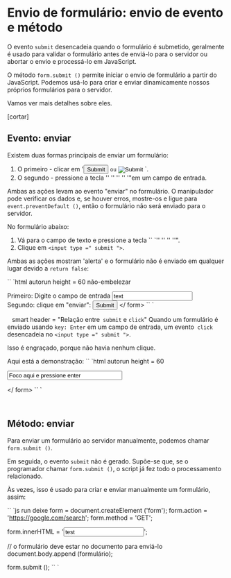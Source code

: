 # Envio de formulário: envio de evento e método

O evento `submit` desencadeia quando o formulário é submetido, geralmente é usado para validar o formulário antes de enviá-lo para o servidor ou abortar o envio e processá-lo em JavaScript.

O método `form.submit ()` permite iniciar o envio de formulário a partir do JavaScript. Podemos usá-lo para criar e enviar dinamicamente nossos próprios formulários para o servidor.

Vamos ver mais detalhes sobre eles.

[cortar]

## Evento: enviar

Existem duas formas principais de enviar um formulário:

1. O primeiro - clicar em '<input type = "submit"> `ou` <input type = "image"> `.
2. O segundo - pressione a tecla '' '' '' '' '"em um campo de entrada.

Ambas as ações levam ao evento "enviar" no formulário. O manipulador pode verificar os dados e, se houver erros, mostre-os e ligue para `event.preventDefault ()`, então o formulário não será enviado para o servidor.

No formulário abaixo:
1. Vá para o campo de texto e pressione a tecla `` `'' '' '' ''".
2. Clique em `<input type =" submit ">`.

Ambas as ações mostram 'alerta' e o formulário não é enviado em qualquer lugar devido a `return false`:

`` `html autorun height = 60 não-embelezar

Primeiro: Digite o campo de entrada <input type = "text" value = "text"> <br>
Segundo: clique em "enviar": <input type = "submit" value = "Submit">
</ form>
`` `

`` `` smart header = "Relação entre` submit` e `click`"
Quando um formulário é enviado usando `key: Enter` em um campo de entrada, um evento` click` desencadeia no `<input type =" submit ">`.

Isso é engraçado, porque não havia nenhum clique.

Aqui está a demonstração:
`` `html autorun height = 60
<form onsubmit = "return false">
<input type = "text" size = "30" value = "Foco aqui e pressione enter">

</ form>
`` `

`` ``

## Método: enviar

Para enviar um formulário ao servidor manualmente, podemos chamar `form.submit ()`.

Em seguida, o evento `submit` não é gerado. Supõe-se que, se o programador chamar `form.submit ()`, o script já fez todo o processamento relacionado.

Às vezes, isso é usado para criar e enviar manualmente um formulário, assim:

`` `js run
deixe form = document.createElement ('form');
form.action = 'https://google.com/search';
form.method = 'GET';

form.innerHTML = '<input name = "q" value = "test">';

// o formulário deve estar no documento para enviá-lo
document.body.append (formulário);

form.submit ();
`` `
